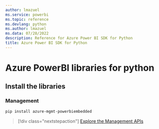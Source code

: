 ```yaml
---
author: lmazuel
ms.service: powerbi
ms.topic: reference
ms.devlang: python
ms.author: lmazuel
ms.data: 07/28/2022
description: Reference for Azure Power BI SDK for Python
title: Azure Power BI SDK for Python
---
```

# Azure PowerBI libraries for python

## Install the libraries


### Management

```bash
pip install azure-mgmt-powerbiembedded
```

> [!div class="nextstepaction"]
> [Explore the Management APIs](/python/api/overview/azure/powerbi/management)